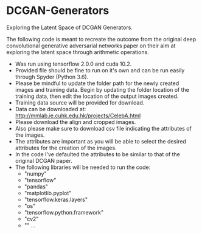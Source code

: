 # DCGAN-Generators
 Exploring the Latent Space of DCGAN Generators.
 
The following code is meant to recreate the outcome from the original deep convolutional generative adversarial networks paper on their aim at exploring the latent space through arithmetic operations.

- Was run using tensorflow 2.0.0 and cuda 10.2. 
- Provided file should be fine to run on it's own and can be run easily through Spyder (Python 3.6).
- Please be mindful to update the folder path for the newly created images and training data. Begin by updating the folder location of the training data, then edit the location of the output images created.
- Training data source will be provided for download.
- Data can be downloaded at: http://mmlab.ie.cuhk.edu.hk/projects/CelebA.html
- Please download the align and cropped images.
- Also please make sure to download csv file indicating the attributes of the images.
- The attributes are important as you will be able to select the desired attributes for the creation of the images.
- In the code I've defaulted the attributes to be similar to that of the original DCGAN paper.
- The following libraries will be needed to run the code:
     - "numpy"
     - "tensorflow"
     - "pandas"
     - "matplotlib.pyplot"
     - "tensorflow.keras.layers"
     - "os"
     - "tensorflow.python.framework"
     - "cv2" 
     - ""
     ...

